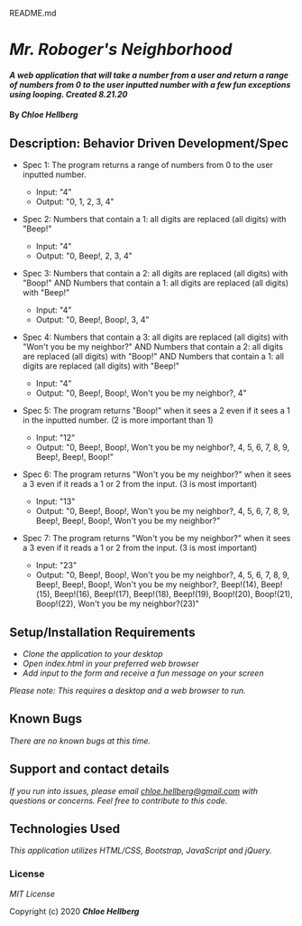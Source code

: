 README.md

# _Mr. Roboger's Neighborhood_

#### _A web application that will take a number from a user and return a range of numbers from 0 to the user inputted number with a few fun exceptions using looping. Created 8.21.20_

#### By _**Chloe Hellberg**_

## Description: Behavior Driven Development/Spec

* Spec 1: The program returns a range of numbers from 0 to the user inputted number.
  * Input: "4"
  * Output: "0, 1, 2, 3, 4"

* Spec 2: Numbers that contain a 1: all digits are replaced (all digits) with "Beep!"
  * Input: "4"
  * Output: "0, Beep!, 2, 3, 4"

* Spec 3: Numbers that contain a 2: all digits are replaced (all digits) with "Boop!" AND Numbers that contain a 1: all digits are replaced (all digits) with "Beep!"
  * Input: "4"
  * Output: "0, Beep!, Boop!, 3, 4"

* Spec 4: Numbers that contain a 3: all digits are replaced (all digits) with "Won't you be my neighbor?" AND Numbers that contain a 2: all digits are replaced (all digits) with "Boop!" AND Numbers that contain a 1: all digits are replaced (all digits) with "Beep!"
  * Input: "4"
  * Output: "0, Beep!, Boop!, Won't you be my neighbor?, 4"

* Spec 5: The program returns "Boop!" when it sees a 2 even if it sees a 1 in the inputted number. (2 is more important than 1)
  * Input: "12"
  * Output: "0, Beep!, Boop!, Won't you be my neighbor?, 4, 5, 6, 7, 8, 9, Beep!, Beep!, Boop!"

* Spec 6: The program returns "Won't you be my neighbor?" when it sees a 3 even if it reads a 1 or 2 from the input. (3 is most important)
  * Input: "13"
  * Output: "0, Beep!, Boop!, Won't you be my neighbor?, 4, 5, 6, 7, 8, 9, Beep!, Beep!, Boop!, Won't you be my neighbor?" 

* Spec 7: The program returns "Won't you be my neighbor?" when it sees a 3 even if it reads a 1 or 2 from the input. (3 is most important)
  * Input: "23"
  * Output: "0, Beep!, Boop!, Won't you be my neighbor?, 4, 5, 6, 7, 8, 9, Beep!, Beep!, Boop!, Won't you be my neighbor?, Beep!(14), Beep!(15), Beep!(16), Beep!(17), Beep!(18), Beep!(19), Boop!(20), Boop!(21), Boop!(22), Won't you be my neighbor?(23)"



## Setup/Installation Requirements

* _Clone the application to your desktop_
* _Open index.html in your preferred web browser_
* _Add input to the form and receive a fun message on your screen_

_Please note: This requires a desktop and a web browser to run._

## Known Bugs

_There are no known bugs at this time._

## Support and contact details

_If you run into issues, please email chloe.hellberg@gmail.com with questions or concerns. Feel free to contribute to this code._

## Technologies Used

_This application utilizes HTML/CSS, Bootstrap, JavaScript and jQuery._

### License

*MIT License*

Copyright (c) 2020 **_Chloe Hellberg_**

